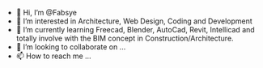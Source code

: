 - 👋 Hi, I’m @Fabsye
- 👀 I’m interested in Architecture, Web Design, Coding and Development
- 🌱 I’m currently learning Freecad, Blender, AutoCad, Revit, Intellicad and totally involve with the BIM concept in Construction/Architecture.
- 💞️ I’m looking to collaborate on ...
- 📫 How to reach me ...

<!---
Fabsye/Fabsye is a ✨ special ✨ repository because its `README.md` (this file) appears on your GitHub profile.
You can click the Preview link to take a look at your changes.
--->
